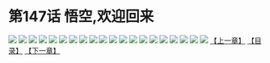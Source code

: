 # 第147话 悟空,欢迎回来
![](https://s1.baozimh.com/scomic/sanyanxiaotianlu-samanhua/0/146-7hka/1.jpg)
![](https://s1.baozimh.com/scomic/sanyanxiaotianlu-samanhua/0/146-7hka/2.jpg)
![](https://s1.baozimh.com/scomic/sanyanxiaotianlu-samanhua/0/146-7hka/3.jpg)
![](https://s1.baozimh.com/scomic/sanyanxiaotianlu-samanhua/0/146-7hka/4.jpg)
![](https://s1.baozimh.com/scomic/sanyanxiaotianlu-samanhua/0/146-7hka/5.jpg)
![](https://s1.baozimh.com/scomic/sanyanxiaotianlu-samanhua/0/146-7hka/6.jpg)
![](https://s1.baozimh.com/scomic/sanyanxiaotianlu-samanhua/0/146-7hka/7.jpg)
![](https://s1.baozimh.com/scomic/sanyanxiaotianlu-samanhua/0/146-7hka/8.jpg)
![](https://s1.baozimh.com/scomic/sanyanxiaotianlu-samanhua/0/146-7hka/9.jpg)
![](https://s1.baozimh.com/scomic/sanyanxiaotianlu-samanhua/0/146-7hka/10.jpg)
![](https://s1.baozimh.com/scomic/sanyanxiaotianlu-samanhua/0/146-7hka/11.jpg)
![](https://s1.baozimh.com/scomic/sanyanxiaotianlu-samanhua/0/146-7hka/12.jpg)
![](https://s1.baozimh.com/scomic/sanyanxiaotianlu-samanhua/0/146-7hka/13.jpg)
![](https://s1.baozimh.com/scomic/sanyanxiaotianlu-samanhua/0/146-7hka/14.jpg)
![](https://s1.baozimh.com/scomic/sanyanxiaotianlu-samanhua/0/146-7hka/15.jpg)
![](https://s1.baozimh.com/scomic/sanyanxiaotianlu-samanhua/0/146-7hka/16.jpg)
![](https://s1.baozimh.com/scomic/sanyanxiaotianlu-samanhua/0/146-7hka/17.jpg)
![](https://s1.baozimh.com/scomic/sanyanxiaotianlu-samanhua/0/146-7hka/18.jpg)
![](https://s1.baozimh.com/scomic/sanyanxiaotianlu-samanhua/0/146-7hka/19.jpg)
![](https://s1.baozimh.com/scomic/sanyanxiaotianlu-samanhua/0/146-7hka/20.jpg)
[【上一章】](./146.md)
[【目录】](./README.md)
[【下一章】](./148.md)
